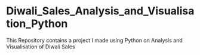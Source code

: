# Diwali_Sales_Analysis_and_Visualisation_Python
This Repository contains a project I made using Python on Analysis and Visualisation of Diwali Sales   
